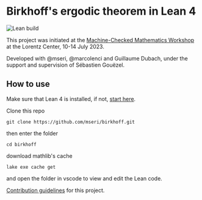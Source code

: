 # Birkhoff's ergodic theorem in Lean 4

![Lean build](https://github.com/mseri/birkhoff/actions/workflows/build.yml/badge.svg)

This project was initiated at the [Machine-Checked Mathematics Workshop](https://www.lorentzcenter.nl/machine-checked-mathematics.html) at the Lorentz Center, 10-14 July 2023.

Developed with @mseri, @marcolenci and Guillaume Dubach, under the support and supervision of Sébastien Gouëzel.

## How to use

Make sure that Lean 4 is installed, if not, [start here](https://leanprover-community.github.io/).

Clone this repo

```
git clone https://github.com/mseri/birkhoff.git
```

then enter the folder

```
cd birkhoff
```

download mathlib's cache

```
lake exe cache get
```

and open the folder in vscode to view and edit the Lean code.

[Contribution guidelines](CONTRIBUTING.md) for this project.
